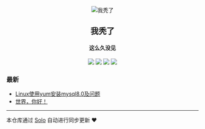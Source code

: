 <p align="center"><img alt="我秃了" src="https://static.b3log.org/images/brand/solo-32.png"></p><h2 align="center">
我秃了
</h2>

<h4 align="center">这么久没见</h4>
<p align="center"><a title="我秃了" target="_blank" href="https://github.com/deng5217/solo-blog"><img src="https://img.shields.io/github/last-commit/deng5217/solo-blog.svg?style=flat-square&color=FF9900"></a>
<a title="GitHub repo size in bytes" target="_blank" href="https://github.com/deng5217/solo-blog"><img src="https://img.shields.io/github/repo-size/deng5217/solo-blog.svg?style=flat-square"></a>
<a title="Solo Version" target="_blank" href="https://github.com/b3log/solo/releases"><img src="https://img.shields.io/badge/solo-3.6.7-f1e05a.svg?style=flat-square&color=blueviolet"></a>
<a title="Hits" target="_blank" href="https://github.com/b3log/hits"><img src="https://hits.b3log.org/deng5217/solo-blog.svg"></a></p>

### 最新

* [Linux使用yum安装mysql8.0及问题](http://www.weilai5217.cn/articles/2019/11/22/1574388873885.html)
* [世界，你好！](http://www.weilai5217.cn/hello-solo)



---

本仓库通过 [Solo](https://github.com/b3log/solo) 自动进行同步更新 ❤️ 